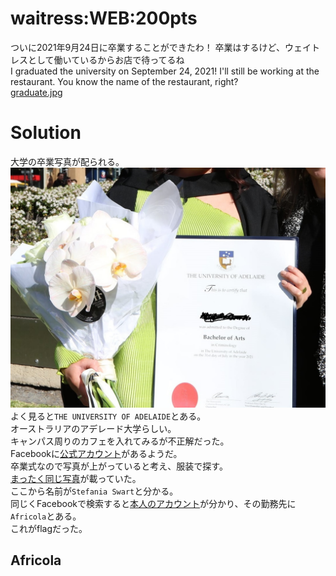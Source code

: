 # waitress:WEB:200pts
ついに2021年9月24日に卒業することができたわ！ 卒業はするけど、ウェイトレスとして働いているからお店で待ってるね  
I graduated the university on September 24, 2021! I'll still be working at the restaurant. You know the name of the restaurant, right?  
[graduate.jpg](graduate.jpg)  

# Solution
大学の卒業写真が配られる。  
![graduate.jpg](graduate.jpg)  
よく見ると`THE UNIVERSITY OF ADELAIDE`とある。  
オーストラリアのアデレード大学らしい。  
キャンパス周りのカフェを入れてみるが不正解だった。  
Facebookに[公式アカウント](https://www.facebook.com/uniofadelaide)があるようだ。  
卒業式なので写真が上がっていると考え、服装で探す。  
[まったく同じ写真](https://www.facebook.com/uniofadelaide/photos/pcb.10160215127565400/10160215126625400)が載っていた。  
ここから名前が`Stefania Swart`と分かる。  
同じくFacebookで検索すると[本人のアカウント](https://www.facebook.com/stefania.swart)が分かり、その勤務先に`Africola`とある。  
これがflagだった。  

## Africola